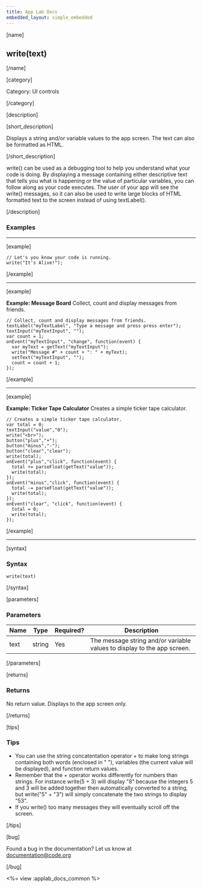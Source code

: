 ```yaml
---
title: App Lab Docs
embedded_layout: simple_embedded
---
```


[name]

## write(text)

[/name]

[category]

Category: UI controls

[/category]

[description]

[short_description]

Displays a string and/or variable values to the app screen. The text can also be formatted as HTML.

[/short_description]

write() can be used as a debugging tool to help you understand what your code is doing. By displaying a message containing either descriptive text that tells you what is happening or the value of particular variables, you can follow along as your code executes. The user of your app will see the write() messages, so it can also be used to write large blocks of HTML formatted text to the screen instead of using textLabel().

[/description]

### Examples
____________________________________________________

[example]

```
// Let's you know your code is running.
write("It's Alive!");
```

[/example]

____________________________________________________

[example]

**Example: Message Board** Collect, count and display messages from friends.

```
// Collect, count and display messages from friends.
textLabel("myTextLabel", "Type a message and press press enter");
textInput("myTextInput", "");
var count = 1;
onEvent("myTextInput", "change", function(event) {
  var myText = getText("myTextInput");
  write("Message #" + count + ": " + myText);
  setText("myTextInput", "");
  count = count + 1;
});
```

[/example]

____________________________________________________

[example]

**Example: Ticker Tape Calculator** Creates a simple ticker tape calculator.

```
// Creates a simple ticker tape calculator.
var total = 0;
textInput("value","0");
write("<br>");
button("plus","+");
button("minus","-");
button("clear","clear");
write(total);
onEvent("plus","click", function(event) {
  total += parseFloat(getText("value"));
  write(total);
});
onEvent("minus","click", function(event) {
  total -= parseFloat(getText("value"));
  write(total);
});
onEvent("clear", "click", function(event) {
  total = 0;
  write(total);
});
```

[/example]

____________________________________________________

[syntax]

### Syntax

```
write(text)
```

[/syntax]

[parameters]

### Parameters

| Name  | Type | Required? | Description |
|-----------------|------|-----------|-------------|
| text | string | Yes | The message string and/or variable values to display to the app screen. |

[/parameters]

[returns]

### Returns
No return value. Displays to the app screen only.

[/returns]

[tips]

### Tips

- You can use the string concatentation operator + to make long strings containing both words (enclosed in " "), variables (the current value will be displayed), and function return values.
- Remember that the + operator works differently for numbers than strings.  For instance write(5 + 3) will display "8" because the integers 5 and 3 will be added together then automatically converted to a string, but write("5" + "3") will simply concatenate the two strings to display "53".
- If you write() too many messages they will eventually scroll off the screen.

[/tips]

[bug]

Found a bug in the documentation? Let us know at documentation@code.org

[/bug]

<%= view :applab_docs_common %>
